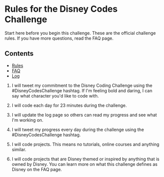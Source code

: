 # Rules for the Disney Codes Challenge

Start here before you begin this challenge. These are the official challenge rules. If you have more questions, read the FAQ page.

## Contents
* [Rules](rules.md)
* [FAQ](FAQ.md)
* [Log](log.md)

1. I will tweet my commitment to the Disney Coding Challenge using the #DisneyCodesChallenge hashtag. If I'm feeling bold and daring, I can say what character you'd like to code with.

2. I will code each day for 23 minutes during the challenge.

3. I will update the log page so others can read my progress and see what I'm working on.

4. I will tweet my progress every day during the challenge using the #DisneyCodesChallenge hashtag.

5. I will code projects. This means no tutorials, online courses and anything similar.

6. I will code projects that are Disney themed or inspired by anything that is owned by Disney. You can learn more on what this challenge defines as Disney on the FAQ page.
